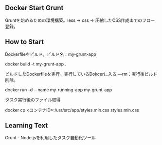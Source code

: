 ## Docker Start Grunt

Gruntを始めるための環境構築。less → css → 圧縮したCSS作成までのフロー登録。

## How to Start

Dockerfileをビルド。ビルド名：my-grunt-app

docker build -t my-grunt-app .

ビルドしたDockerfileを実行。実行しているDokcerに入る —rm：実行後ビルド削除。

 docker run -d  --name my-running-app my-grunt-app

タスク実行後のファイル取得

docker cp  <コンテナID>:/usr/src/app/styles.min.css styles.min.css

## Learning Text

Grunt - Node.jsを利用したタスク自動化ツール